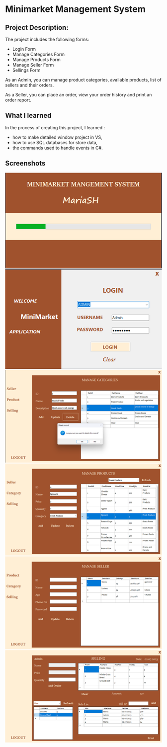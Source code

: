 # Minimarket Management System
## Project Description:
The project includes the following forms:
- Login Form
- Manage Categories Form
- Manage Products Form
- Manage Seller Form
- Sellings Form

As an Admin, you can manage product categories, available products, list of sellers and their orders.

As a Seller, you can place an order, view your order history and print an order report.
## What I learned 
In the process of creating this project, I learned :
- how to make detailed window project in VS,
- how to use SQL databases for store data,
- the commands used to handle events in C#.
## Screenshots
![SplashForm](Pictures/SplashForm.png)
![LoginForm](Pictures/LoginForm_2.0.png)
![ManageCategories](Pictures/ManageCategories_2.0.png)
![ManageProducts](Pictures/ManageProducts.png)
![ManageSeller](Pictures/ManageSeller.png)
![Sellings](Pictures/Sellings.png)
